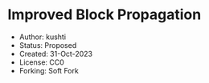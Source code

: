 Improved Block Propagation
==========================

* Author: kushti
* Status: Proposed
* Created: 31-Oct-2023
* License: CC0
* Forking: Soft Fork
